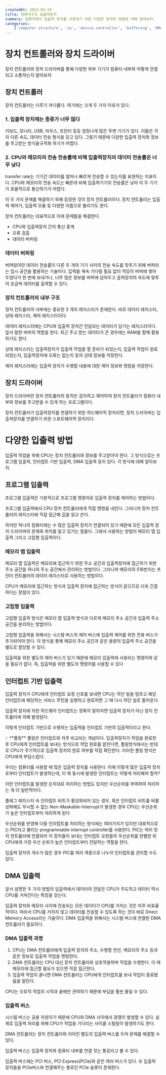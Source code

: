 ```yaml
---
createdAt: 2023-03-24
title: 컴퓨터구조 입출력장치
summary: 컴퓨터에서 입출력 장치를 사용하기 위한 다양한 장치와 방법에 대해 알아보자.
categories:
    ['computer structure', 'io', 'device controller', 'buffering', 'DMA']
---
```

# 장치 컨트롤러와 장치 드라이버

장치 컨트롤러와 장치 드라이버를 통해 다양한 외부 기기가 컴퓨터 내부와 어떻게 연결되고 소통하는지 알아보자

## 장치 컨트롤러

장치 컨트롤러는 다루기 까다롭다. 여기에는 크게 두 가지 이유가 있다.

### 1. 입출력 장치에는 종류가 너무 많다

키보드, 모니터, USB, 마우스, 프린터 등등 엄청나게 많은 주변 기기가 있다. 이들은 각자 다른 속도, 데이터 전송 형식을 갖고 있다. 그렇기 때문에 다양한 입출력 장치와 정보를 주고받는 방식을규격화 하기가 어렵다.

### 2. CPU와 메모리의 전송 전송률에 비해 입출력장치의 데이터 전송률은 너무 낮다

transfer rate는 기기간 데이터를 얼마나 빠르게 전송할 수 있는지를 표현하는 지표이다. CPU와 메모리의 전송 속도는 빠른데 비해 입출력기기의 전송률은 낮아 이 두 기기가 효율적으로 통신하기가 어렵다.

이 두 가지 문제를 해결하기 위해 등장한 것이 장치 컨트롤러이다. 장치 컨트롤러는 입출력 제어기, 입출력 모듈 등 다양한 이름으로 불리기도 한다.

장치 컨트롤러는 대표적으로 아래 문제들을 해결한다.

- CPU와 입출력장치 간의 통신 중계
- 오류 검출
- 데이터 버퍼링

### 데이터 버퍼링

버퍼링이란 데이터 전송률이 다른 두 개의 기기 사이의 전송 속도를 맞추기 위해 버퍼라는 임시 공간을 활용하는 기술이다. 입력을 계속 기다릴 필요 없이 적당히 버퍼에 쌓아 두었다가 한 번에 보내거나, 너무 많은 정보를 버퍼에 담아두고 출력장치의 속도에 맞추어 조금씩 데이터를 출력할 수 있다.

### 장치 컨트롤러의 내부 구조

정치 컨트롤러의 내부에는 중요한 3 개의 레지스터가 존재한다. 바로 데이터 레지스터, 상태 레지스터, 제어 레지스터이다. 

데이터 레지스터에는 CPU와 입출력 장치간 전달되는 데이터가 담기는 레지스터이다. 앞서 말한 버퍼의 역할을 한다. 최근 주고 받는 데이터가 큰 경우에는 RAM을 함께 활용하기도 한다.

상태 레지스터는 입출력장치가 입출력 작업을 할 준비가 되었는지, 입출력 작업이 완료되었는지, 입출력장치에 오류는 없는지 등의 상태 정보를 저장한다.

제어 레지스터에는 입출력 장치가 수행할 내용에 대한 제어 정보와 명령을 저장한다.

## 장치 드라이버

장치 드라이버란 장치 컨트롤러의 동작은 감지하고 제어하여 장치 컨트롤러가 컴퓨터 내부와 정보를 주고받을 수 있게 하는 프로그램이다.

장치 컨트롤러가 입출력장치를 연결하기 위한 하드웨어적 장치라면, 장치 드라이버는 입출력장치를 연결하기 위한 스포트웨어적 장치이다.

# 다양한 입출력 방법

입출력 작업을 위해 CPU는 장치 컨트롤러와 정보를 주고받아야 한다. 그 방식으로는 프로그램 입출력, 인터럽트 기반 입출력, DMA 입출력 등이 있다. 각 방식에 대해 알아보자.

## 프로그램 입출력

프로그램 입출력은 기본적으로 프로그램 명령어로 입출력 장치를 제어하는 방법이다.

프로그램 입출력에서 CPU 장치 컨트롤러에게 직접 명령을 내린다. 그러니까 장치 컨트롤러의 레지스터에 직접 접근해 값을 읽고 쓴다.

하지만 하나의 컴퓨터에는 수 많은 입출력 장치가 연결되어 있기 때문에 모든 입출력 장치 드라이버의 존재와 위치를 알고 있기는 힘들다. 그래서 사용하는 방법이 메모리 맵 입출력 그리고 고립형 입출력이다.

### 메모리 맵 입출력

메모리 맵 입출력은 메모리에 접근하기 위한 주소 공간과 입출력장치에 접근하기 위한 주소 공간을 하나의 주소 공간에서 관리하는 방법이다. 그러니까 메모리의 516번지는 프린터 컨트롤러의 데이터 레지스터로 사용하는 방법이다.

CPU가 메모리에 접근하는 방식과 입출력 장치에 접근하는 방식이 같으므로 더욱 간결하다는 장점이 있다.

### 고립형 입출력

고립형 입출력 방식은 메모리 맵 입출력 방식과 다르게 메모리 주소 공간과 입출력 주소 공간을 분리하는 방법이다.

고립형 입출력을 위해서는 시스템 버스의 제어 버스에 입출력 제어를 위한 전용 버스가 추가되어야 한다. 이 방식을 통해 메모리 주소 공간과 같은 용량의 입출력 주소 공간을 별도로 할당할 수 있다.

입출력을 위한 별도의 제어 버스가 있기 때문에 메모리 입출력에 사용되는 명령어와 같을 필요가 없다. 즉, 입출력을 위한 별도의 명령어를 사용할 수 있다

## 인터럽트 기반 입출력

입출력 장치가 CPU에게 인터럽트 요청 신호를 보내면 CPU는 하던 일을 멈추고 해당 인터럽트에 해당하는 서비스 루틴을 실행하고 완료하면 그 때 다시 하던 일로 돌아온다.

입출력 장치에 의한 하드웨어 인터럽트는 정확히 말하자면 입출력 장치가 아닌 장치 컨트롤러에 의해 발생된다.

이렇게 인터럽트 기반으로 수행하는 입출력을 인터럽트 기반의 입출력이라고 한다.

<aside>
💡 **폴링**
폴링은 인터럽트와 자주 비교되는 개념이다. 입출력장치가 작업을 완료한 후 CPU에게 인터럽트를 보내는 방식으로 작업 완료를 알린다면, 폴링방식에서는 반대로 CPU가 주기적으로 입출력 장치의 완료 여부를 직접 확인한다. 이러한 폴링 방식은 CPU에게 부담스럽다.

</aside>

우리는 컴퓨터를 사용할 때 많은 입출력 장치를 사용한다. 이때 이렇게 많은 입출력 장치로부터 인터럽트가 발생하는데, 이 때 동시에 발생한 인터럽트는 어떻게 처리해야 할까?

이런 인터럽트를 발생한 순차대로 처리하는 방법도 있지만 우선순위를 부여하여 처리하는 게 더 일반적이다.

플래그 레지스터 속 인터럽트 비트가 활성화되어 있는 경우, 혹은 인터럽트 비트를 비활성화해도 무시할 수 없는 Non-Maskable-Interrupt가 발생한 경우 CPU는 우선순위가 높은 인터럽트부터 처리하게 된다

우선순위를 반영해 다중 인터럽트를 처리하는 방식에는 여러가지가 있지만 대표적으로는 PIC라고 불리는 programmable interrupt controller를 사용한다. PIC는 여러 장치 컨트롤러에 연결되어 이 장치들이 보내는 인터럽트 요청들의 우선순위를 판별한 뒤 CPU에게 가장 우선 순위가 높은 인터럽트부터 전달하는 역할을 한다.

입출력 장치의 개수가 많은 경우 PIC를 여러 계층으로 나누어 인터럽트를 관리할 수도 있다.

## DMA 입출력

앞서 설명한 두 가지 방법의 입출력에서 데이터의 전달은 CPU가 주도하고 데이터 역시 CPU를 거쳐간다는 특징을 갖는다.

입출력 장치와 메모리 사이에 전송되는 모든 데이터가 CPU를 거치는 것은 아주 비효율적이다. 따라서 CPU를 거치지 않고 데이터를 전송할 수 있도록 하는 것이 바로 Direct Memory Access라는 기술이다. DMA 입출력을 위해서는 시스템 버스에 연결된 DMA 컨트롤러가 필요하다.

### DMA 입출력 과정

1. CPU는 DMA 컨트롤러에게 입출력 장치의 주소, 수행할 연산, 메모리의 주소 등과 같은 정보로 입출력 작업을 명령한다.
2. DMA 컨트롤러는 CPU 대신 장치 컨트롤러와 상호작용하며 작업을 수행한다. 이 때 메모리에 접근할 필요가 있으면 직접 접근한다.
3. 입출력 작업이 끝나면 DMA 컨트롤러는 CPU에게 인터럽트를 보내 작업이 종료됐음을 알린다.

CPU는 오로직 작업의 시작과 끝에만 관여하기 때문에 부담을 훨씬 줄일 수 있다.

### 입출력 버스

시스템 버스는 공용 자원이기 때문에 CPU와 DMA 사이에서 경쟁이 발생할 수 있다. 실제로 입출력 처리를 위해 CPU가 작업을 기다리는 사이클 스틸링이 발생하기도 한다.

DMA 컨트롤러는 장치 컨트롤러와 이어진 별도의 입출력 버스를 두어 문제를 해결할 수 있다.

입출력 버스는 입출력 장치와 컴퓨터 내부를 연결 짓는 통로라고 볼 수 있다.

입출력 버스에는 PCI 버스, PCI Express(PCIe)와 같은 여러 버스가 있다. 또 입출력 장치들을 PCIe버스와 연결해주는 통로인 PCIe 슬롯이 존재한다.
